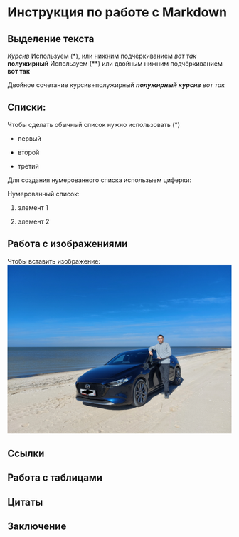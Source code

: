 # Инструкция по работе с Markdown

## Выделение текста

*Курсив* Используем (*), или нижним подчёркиванием _вот так_
**полужирный** Используем (**) или двойным нижним подчёркиванием __вот так__

Двойное сочетание курсив+полужирный *__полужирный курсив__ вот так*

## Списки:

Чтобы сделать обычный список нужно использовать (*)

* первый

* второй

* третий

Для создания нумерованного списка использыем циферки:

Нумерованный список:

1) элемент 1

2) элемент 2


## Работа с изображениями

Чтобы вставить изображение:
![Привет, это тачка](20221008_120641.jpg)

## Ссылки

## Работа с таблицами

## Цитаты

## Заключение
